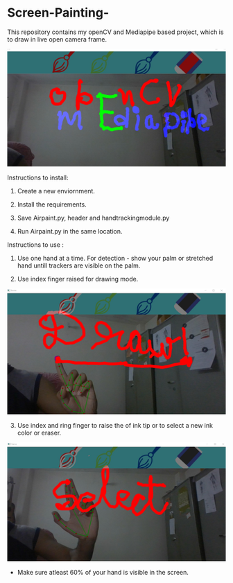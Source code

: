 # Screen-Painting-

This repository contains my openCV and Mediapipe based project, which 
is to draw in live open camera frame.

![Screenshot](https://github.com/saketbyte/Screen-Painting-/blob/main/ScreenShot.jpg)



Instructions to install:

1. Create a new enviornment.

2. Install the requirements.

3. Save Airpaint.py, header and handtrackingmodule.py 

4. Run Airpaint.py in the same location.




Instructions to use : 

1. Use one hand at a time. For detection - show your palm or 
stretched hand untill trackers are visible on the palm.

2. Use index finger raised for drawing mode.

![Drawing mode](https://github.com/saketbyte/Screen-Painting-/blob/main/Drawing%20mode.jpg)

3. Use index and ring finger to raise the of ink tip or to select a
new ink color or eraser.


![Selection mode/ raising ink tip](https://github.com/saketbyte/Screen-Painting-/blob/main/Selection%20mode.jpg)

* Make sure atleast 60% of your hand is visible in the screen.


